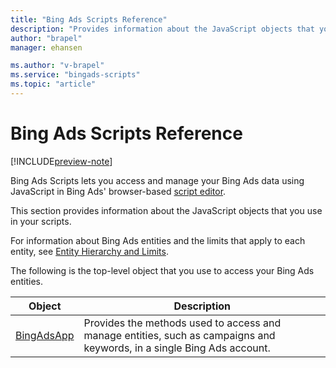 ```yaml
---
title: "Bing Ads Scripts Reference"
description: "Provides information about the JavaScript objects that you use in your scripts."
author: "brapel"
manager: ehansen

ms.author: "v-brapel"
ms.service: "bingads-scripts"
ms.topic: "article"
---
```


# Bing Ads Scripts Reference

[!INCLUDE[preview-note](./includes/preview-note.md)]

Bing Ads Scripts lets you access and manage your Bing Ads data using JavaScript in Bing Ads' browser-based [script editor](./get-started.md).

This section provides information about the JavaScript objects that you use in your scripts.

For information about Bing Ads entities and the limits that apply to each entity, see [Entity Hierarchy and Limits](/bingads/guides/entity-hierarchy-limits).

The following is the top-level object that you use to access your Bing Ads entities.

|Object|Description|
|-|-
[BingAdsApp](./reference/BingAdsApp.md)|Provides the methods used to access and manage entities, such as campaigns and keywords, in a single Bing Ads account.
